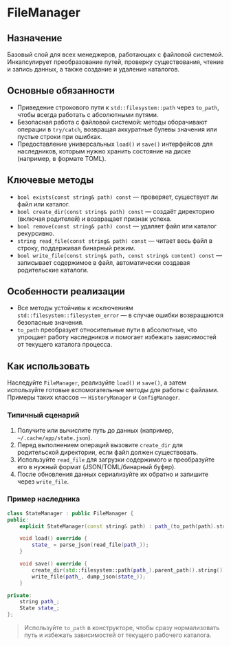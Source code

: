 # FileManager

## Назначение
Базовый слой для всех менеджеров, работающих с файловой системой. Инкапсулирует преобразование путей, проверку существования, чтение и запись данных, а также создание и удаление каталогов.

## Основные обязанности
- Приведение строкового пути к `std::filesystem::path` через `to_path`, чтобы всегда работать с абсолютными путями.
- Безопасная работа с файловой системой: методы оборачивают операции в `try/catch`, возвращая аккуратные булевы значения или пустые строки при ошибках.
- Предоставление универсальных `load()` и `save()` интерфейсов для наследников, которым нужно хранить состояние на диске (например, в формате TOML).

## Ключевые методы
- `bool exists(const string& path) const` — проверяет, существует ли файл или каталог.
- `bool create_dir(const string& path) const` — создаёт директорию (включая родителей) и возвращает признак успеха.
- `bool remove(const string& path) const` — удаляет файл или каталог рекурсивно.
- `string read_file(const string& path) const` — читает весь файл в строку, поддерживая бинарный режим.
- `bool write_file(const string& path, const string& content) const` — записывает содержимое в файл, автоматически создавая родительские каталоги.

## Особенности реализации
- Все методы устойчивы к исключениям `std::filesystem::filesystem_error` — в случае ошибки возвращаются безопасные значения.
- `to_path` преобразует относительные пути в абсолютные, что упрощает работу наследников и помогает избежать зависимостей от текущего каталога процесса.

## Как использовать
Наследуйте `FileManager`, реализуйте `load()` и `save()`, а затем используйте готовые вспомогательные методы для работы с файлами. Примеры таких классов — `HistoryManager` и `ConfigManager`.

### Типичный сценарий
1. Получите или вычислите путь до данных (например, `~/.cache/app/state.json`).
2. Перед выполнением операций вызовите `create_dir` для родительской директории, если файл должен существовать.
3. Используйте `read_file` для загрузки содержимого и преобразуйте его в нужный формат (JSON/TOML/бинарный буфер).
4. После обновления данных сериализуйте их обратно и запишите через `write_file`.

### Пример наследника
```cpp
class StateManager : public FileManager {
public:
    explicit StateManager(const string& path) : path_(to_path(path).string()) {}

    void load() override {
        state_ = parse_json(read_file(path_));
    }

    void save() override {
        create_dir(std::filesystem::path(path_).parent_path().string());
        write_file(path_, dump_json(state_));
    }

private:
    string path_;
    State state_;
};
```
> Используйте `to_path` в конструкторе, чтобы сразу нормализовать путь и избежать зависимостей от текущего рабочего каталога.
